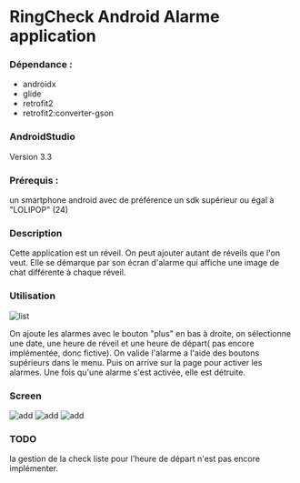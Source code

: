 # RingCheck Android Alarme application

### Dépendance :
- androidx
- glide
- retrofit2
- retrofit2:converter-gson 


### AndroidStudio
Version 3.3

### Prérequis :
un smartphone android avec de préférence un sdk supérieur ou égal à "LOLIPOP" (24)


### Description
Cette application est un réveil. On peut ajouter autant de réveils que l'on veut. Elle se démarque par son écran d'alarme qui affiche une image de chat différente à chaque réveil.


### Utilisation

![list](img/list.png)

On ajoute les alarmes avec le bouton "plus" en bas à droite, on sélectionne une date, une heure de réveil et une heure de départ( pas encore implémentée, donc fictive).
On valide l'alarme a l'aide des boutons supérieurs dans le menu. Puis on arrive sur la page pour activer les alarmes. Une fois qu'une alarme s'est activée, elle est détruite.

### Screen

![add](img/list.png)
![add](img/add.png)
![add](img/ring.png)

### TODO
la gestion de la check liste pour l'heure de départ n'est pas encore implémenter.